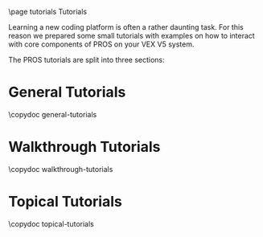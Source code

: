 \page tutorials Tutorials

Learning a new coding platform is often a rather daunting task. For this
reason we prepared some small tutorials with examples on how to interact
with core components of PROS on your VEX V5 system.

The PROS tutorials are split into three sections:

# General Tutorials

\copydoc general-tutorials

# Walkthrough Tutorials

\copydoc walkthrough-tutorials

# Topical Tutorials

\copydoc topical-tutorials
